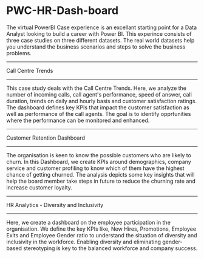 # PWC-HR-Dash-board




The virtual PowerBI Case experience is an excellant starting point for a Data Analyst looking to build a career with Power BI. This experince consists of three case studies on three different datasets. The real world datasets help you understand the business scenarios and steps to solve the business problems.
****
Call Centre Trends
****

This case study deals with the Call Centre Trends. Here, we analyze the number of incoming calls, call agent's performance, speed of answer, call duration, trends on daily and hourly basis and customer satisfaction ratings. The dashboard defines key KPIs that impact the customer satisfaction as well as performance of the call agents. The goal is to identify opprtunities where the performance can be monitored and enhanced.

****
Customer Retention Dashboard
****

The organisation is keen to know the possible customers who are likely to churn. In this Dashboard, we create KPIs around demographics, company service and customer profiling to know which of them have the highest chance of getting churned. The analysis depicts some key insights that will help the board member take steps in future to reduce the churning rate and increase customer loyalty.

****
HR Analytics - Diversity and Inclusivity
****

Here, we create a dashboard on the employee participation in the organisation. We define the key KPIs like, New Hires, Promotions, Employee Exits and Employee Gender ratio to understand the situation of diversity and inclusivity in the workforce. Enabling diversity and eliminating gender-based stereotyping is key to the balanced workforce and company success.
